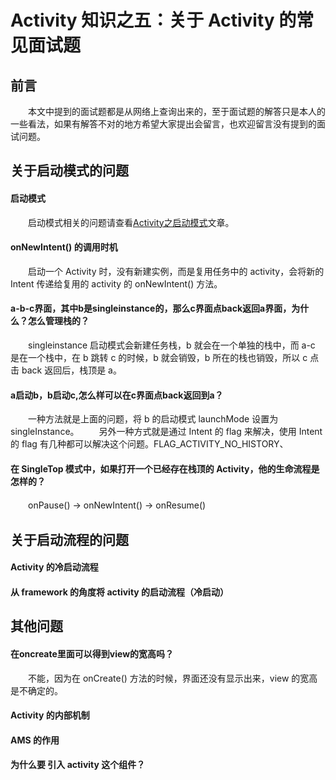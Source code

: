 # Activity 知识之五：关于 Activity 的常见面试题

## 前言
　　本文中提到的面试题都是从网络上查询出来的，至于面试题的解答只是本人的一些看法，如果有解答不对的地方希望大家提出会留言，也欢迎留言没有提到的面试问题。

## 关于启动模式的问题

#### 启动模式
　　启动模式相关的问题请查看[Activity之启动模式]()文章。
#### onNewIntent() 的调用时机
　　启动一个 Activity 时，没有新建实例，而是复用任务中的 activity，会将新的 Intent 传递给复用的 activity 的 onNewIntent() 方法。
#### a-b-c界面，其中b是singleinstance的，那么c界面点back返回a界面，为什么？怎么管理栈的？
　　singleinstance 启动模式会新建任务栈，b 就会在一个单独的栈中，而 a-c 是在一个栈中，在 b 跳转 c 的时候，b 就会销毁，b 所在的栈也销毁，所以 c 点击 back 返回后，栈顶是 a。

#### a启动b，b启动c,怎么样可以在c界面点back返回到a？
　　一种方法就是上面的问题，将 b 的启动模式 launchMode 设置为 singleInstance。
　　另外一种方式就是通过 Intent 的 flag 来解决，使用 Intent 的 flag 有几种都可以解决这个问题。FLAG_ACTIVITY_NO_HISTORY、

#### 在 SingleTop 模式中，如果打开一个已经存在栈顶的 Activity，他的生命流程是怎样的？
　　onPause() -> onNewIntent() -> onResume()

## 关于启动流程的问题

#### Activity 的冷启动流程

#### 从 framework 的角度将 activity 的启动流程（冷启动）

## 其他问题

#### 在oncreate里面可以得到view的宽高吗？
　　不能，因为在 onCreate() 方法的时候，界面还没有显示出来，view 的宽高是不确定的。
#### Activity 的内部机制

#### AMS 的作用

#### 为什么要 引入 activity 这个组件？

